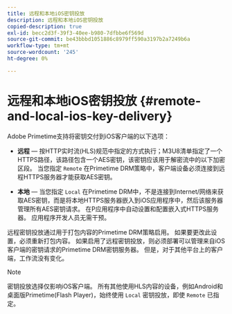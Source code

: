 ```yaml
---
title: 远程和本地iOS密钥投放
description: 远程和本地iOS密钥投放
copied-description: true
exl-id: becc2d3f-39f3-40ee-b980-7dfbbe6f569d
source-git-commit: be43bbbd1051886c8979ff590a3197b2a7249b6a
workflow-type: tm+mt
source-wordcount: '245'
ht-degree: 0%

---
```


# 远程和本地iOS密钥投放 {#remote-and-local-ios-key-delivery}

Adobe Primetime支持将密钥交付到iOS客户端的以下选项：

* **远程**  — 按HTTP实时流(HLS)规范中指定的方式执行；M3U8清单指定了一个HTTPS路径，该路径包含一个AES密钥，该密钥应该用于解密流中的以下加密区段。 当您指定 `Remote` 在Primetime DRM策略中，客户端设备必须连接到远程HTTPS服务器才能获取AES密钥。

* **本地**  — 当您指定 `Local` 在Primetime DRM中，不是连接到Internet/网络来获取AES密钥，而是将本地HTTPS服务器嵌入到iOS应用程序中，然后该服务器管理所有AES密钥请求。 在P应用程序中自动设置和配置嵌入式HTTPS服务器。 应用程序开发人员无需干预。

远程密钥投放通过用于打包内容的Primetime DRM策略启用。 如果要更改此设置，必须重新打包内容。 如果启用了远程密钥投放，则必须部署可以管理来自iOS客户端的密钥请求的Primetime DRM密钥服务器。 但是，对于其他平台上的客户端，工作流没有变化。

>[!NOTE]
>
>密钥投放选择仅影响iOS客户端。 所有其他使用HLS内容的设备，例如Android和桌面版Primetime(Flash Player)，始终使用 `Local` 密钥投放，即使 `Remote` 已指定。
